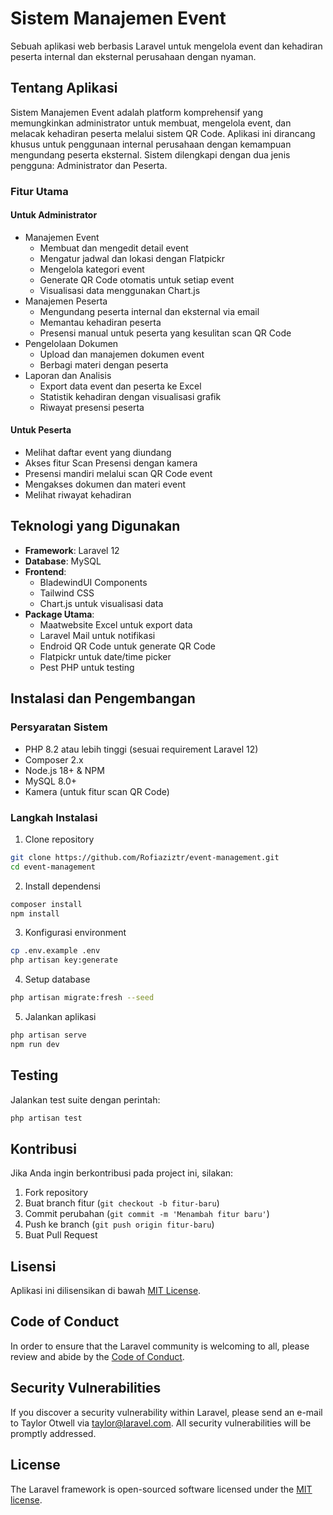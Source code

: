 # Sistem Manajemen Event

Sebuah aplikasi web berbasis Laravel untuk mengelola event dan kehadiran peserta internal dan eksternal perusahaan dengan nyaman.

## Tentang Aplikasi

Sistem Manajemen Event adalah platform komprehensif yang memungkinkan administrator untuk membuat, mengelola event, dan melacak kehadiran peserta melalui sistem QR Code. Aplikasi ini dirancang khusus untuk penggunaan internal perusahaan dengan kemampuan mengundang peserta eksternal. Sistem dilengkapi dengan dua jenis pengguna: Administrator dan Peserta.

### Fitur Utama

#### Untuk Administrator

-   Manajemen Event
    -   Membuat dan mengedit detail event
    -   Mengatur jadwal dan lokasi dengan Flatpickr
    -   Mengelola kategori event
    -   Generate QR Code otomatis untuk setiap event
    -   Visualisasi data menggunakan Chart.js
-   Manajemen Peserta
    -   Mengundang peserta internal dan eksternal via email
    -   Memantau kehadiran peserta
    -   Presensi manual untuk peserta yang kesulitan scan QR Code
-   Pengelolaan Dokumen
    -   Upload dan manajemen dokumen event
    -   Berbagi materi dengan peserta
-   Laporan dan Analisis
    -   Export data event dan peserta ke Excel
    -   Statistik kehadiran dengan visualisasi grafik
    -   Riwayat presensi peserta

#### Untuk Peserta

-   Melihat daftar event yang diundang
-   Akses fitur Scan Presensi dengan kamera
-   Presensi mandiri melalui scan QR Code event
-   Mengakses dokumen dan materi event
-   Melihat riwayat kehadiran

## Teknologi yang Digunakan

-   **Framework**: Laravel 12
-   **Database**: MySQL
-   **Frontend**:
    -   BladewindUI Components
    -   Tailwind CSS
    -   Chart.js untuk visualisasi data
-   **Package Utama**:
    -   Maatwebsite Excel untuk export data
    -   Laravel Mail untuk notifikasi
    -   Endroid QR Code untuk generate QR Code
    -   Flatpickr untuk date/time picker
    -   Pest PHP untuk testing

## Instalasi dan Pengembangan

### Persyaratan Sistem

-   PHP 8.2 atau lebih tinggi (sesuai requirement Laravel 12)
-   Composer 2.x
-   Node.js 18+ & NPM
-   MySQL 8.0+
-   Kamera (untuk fitur scan QR Code)

### Langkah Instalasi

1. Clone repository

```bash
git clone https://github.com/Rofiaziztr/event-management.git
cd event-management
```

2. Install dependensi

```bash
composer install
npm install
```

3. Konfigurasi environment

```bash
cp .env.example .env
php artisan key:generate
```

4. Setup database

```bash
php artisan migrate:fresh --seed
```

5. Jalankan aplikasi

```bash
php artisan serve
npm run dev
```

## Testing

Jalankan test suite dengan perintah:

```bash
php artisan test
```

## Kontribusi

Jika Anda ingin berkontribusi pada project ini, silakan:

1. Fork repository
2. Buat branch fitur (`git checkout -b fitur-baru`)
3. Commit perubahan (`git commit -m 'Menambah fitur baru'`)
4. Push ke branch (`git push origin fitur-baru`)
5. Buat Pull Request

## Lisensi

Aplikasi ini dilisensikan di bawah [MIT License](LICENSE).

## Code of Conduct

In order to ensure that the Laravel community is welcoming to all, please review and abide by the [Code of Conduct](https://laravel.com/docs/contributions#code-of-conduct).

## Security Vulnerabilities

If you discover a security vulnerability within Laravel, please send an e-mail to Taylor Otwell via [taylor@laravel.com](mailto:taylor@laravel.com). All security vulnerabilities will be promptly addressed.

## License

The Laravel framework is open-sourced software licensed under the [MIT license](https://opensource.org/licenses/MIT).

